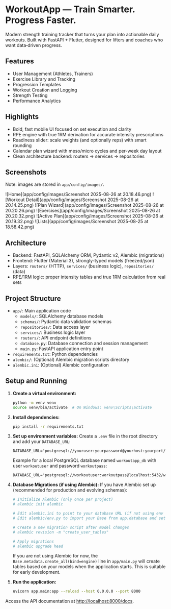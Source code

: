 # WorkoutApp — Train Smarter. Progress Faster.

Modern strength training tracker that turns your plan into actionable daily workouts. Built with FastAPI + Flutter, designed for lifters and coaches who want data‑driven progress.

## Features

- User Management (Athletes, Trainers)
- Exercise Library and Tracking
- Progression Templates
- Workout Creation and Logging
- Strength Testing
- Performance Analytics

## Highlights

- Bold, fast mobile UI focused on set execution and clarity
- RPE engine with true 1RM derivation for accurate intensity prescriptions
- Readiness slider: scale weights (and optionally reps) with smart rounding
- Calendar plan wizard with meso/micro cycles and per-week day layout
- Clean architecture backend: routers → services → repositories

## Screenshots

Note: images are stored in `app/config/images/`.

![Home](app/config/images/Screenshot 2025-08-26 at 20.18.46.png)
![Workout Detail](app/config/images/Screenshot 2025-08-26 at 20.14.25.png)
![Plan Wizard](app/config/images/Screenshot 2025-08-26 at 20.20.26.png)
![Exercises](app/config/images/Screenshot 2025-08-26 at 20.20.32.png)
![Active Plan](app/config/images/Screenshot 2025-08-26 at 20.19.32.png)
![Lists](app/config/images/Screenshot 2025-08-25 at 18.58.42.png)

## Architecture

- Backend: FastAPI, SQLAlchemy ORM, Pydantic v2, Alembic (migrations)
- Frontend: Flutter (Material 3), strongly-typed models (freezed/json)
- Layers: `routers/` (HTTP), `services/` (business logic), `repositories/` (data)
- RPE/1RM logic: proper intensity tables and true 1RM calculation from real sets

## Project Structure

- `app/`: Main application code
  - `models/`: SQLAlchemy database models
  - `schemas/`: Pydantic data validation schemas
  - `repositories/`: Data access layer
  - `services/`: Business logic layer
  - `routers/`: API endpoint definitions
  - `database.py`: Database connection and session management
  - `main.py`: FastAPI application entry point
- `requirements.txt`: Python dependencies
- `alembic/`: (Optional) Alembic migration scripts directory
- `alembic.ini`: (Optional) Alembic configuration

## Setup and Running

1.  **Create a virtual environment:**
    ```bash
    python -m venv venv
    source venv/bin/activate  # On Windows: venv\Scripts\activate
    ```

2.  **Install dependencies:**
    ```bash
    pip install -r requirements.txt
    ```

3.  **Set up environment variables:**
    Create a `.env` file in the root directory and add your `DATABASE_URL`:
    ```env
    DATABASE_URL="postgresql://youruser:yourpassword@yourhost:yourport/yourdatabase"
    ```
    Example for a local PostgreSQL database named `workoutapp_db` with user `workoutuser` and password `workoutpass`:
    ```env
    DATABASE_URL="postgresql://workoutuser:workoutpass@localhost:5432/workoutapp_db"
    ```

4.  **Database Migrations (if using Alembic):**
    If you have Alembic set up (recommended for production and evolving schemas):
    ```bash
    # Initialize Alembic (only once per project)
    # alembic init alembic
    
    # Edit alembic.ini to point to your database URL (if not using env var directly in env.py)
    # Edit alembic/env.py to import your Base from app.database and set target_metadata = Base.metadata
    
    # Create a new migration script after model changes
    # alembic revision -m "create_user_tables"
    
    # Apply migrations
    # alembic upgrade head
    ```
    If you are not using Alembic for now, the `Base.metadata.create_all(bind=engine)` line in `app/main.py` will create tables based on your models when the application starts. This is suitable for early development.

5.  **Run the application:**
    ```bash
    uvicorn app.main:app --reload --host 0.0.0.0 --port 8000
    ```

Access the API documentation at [http://localhost:8000/docs](http://localhost:8000/docs).

